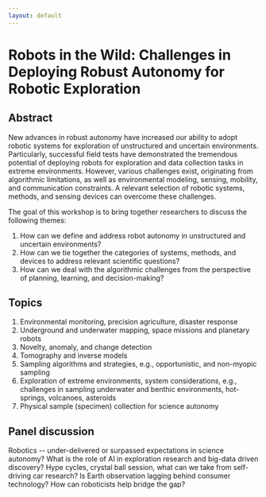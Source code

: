 ```yaml
---
layout: default
---
```


# Robots in the Wild: Challenges in Deploying Robust Autonomy for Robotic Exploration

## Abstract

New advances in robust autonomy have increased our ability to adopt robotic systems for exploration of unstructured and uncertain environments. Particularly, successful field tests have demonstrated the tremendous potential of deploying robots for exploration and data collection tasks in extreme environments. However, various challenges exist, originating from algorithmic limitations, as well as environmental modeling, sensing, mobility, and communication constraints. A relevant selection of robotic systems, methods, and sensing devices can overcome these challenges. 

The goal of this workshop is to bring together researchers to discuss the following themes:

1. How can we define and address robot autonomy in unstructured and uncertain environments?
2. How can we tie together the categories of systems, methods, and devices to address relevant scientific questions? 
3. How can we deal with the algorithmic challenges from the perspective of planning, learning, and decision-making?


## Topics

1. Environmental monitoring, precision agriculture, disaster response
2. Underground and underwater mapping, space missions and planetary robots
3. Novelty, anomaly, and change detection
4. Tomography and inverse models
5. Sampling algorithms and strategies, e.g., opportunistic, and non-myopic sampling
6. Exploration of extreme environments, system considerations, e.g., challenges in  sampling underwater and benthic environments, hot-springs, volcanoes, asteroids
7. Physical sample (specimen) collection for science autonomy


## Panel discussion 

Robotics -- under-delivered or surpassed expectations in science autonomy? 
What is the role of AI in exploration research and big-data driven discovery?
Hype cycles, crystal ball session, what can we take from self-driving car research? 
Is Earth observation lagging behind consumer technology? How can roboticists help bridge the gap?

